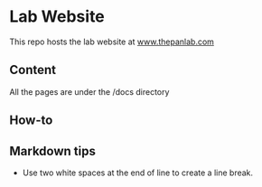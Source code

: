 # Lab Website
This repo hosts the lab website at www.thepanlab.com

## Content
All the pages are under the /docs directory

## How-to

## Markdown tips
- Use two white spaces at the end of line to create a line break.
